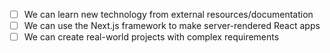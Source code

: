 - [ ] We can learn new technology from external resources/documentation
- [ ] We can use the Next.js framework to make server-rendered React apps
- [ ] We can create real-world projects with complex requirements
